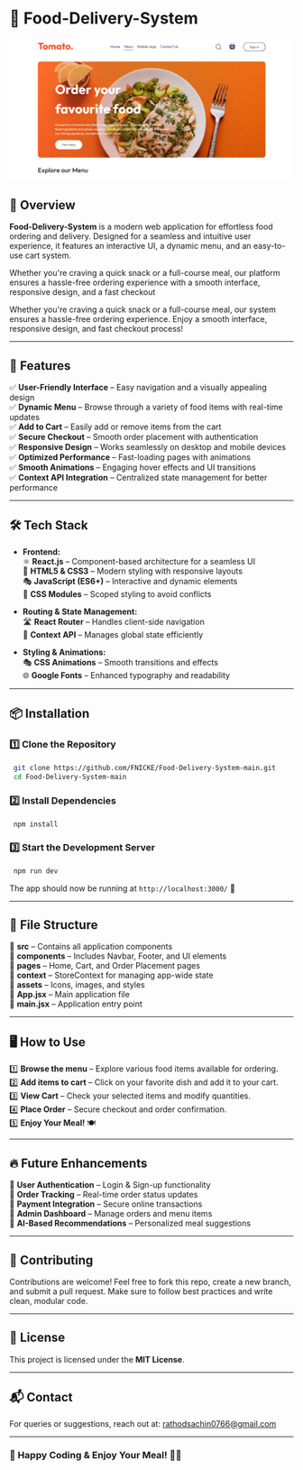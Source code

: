 # 🍔 Food-Delivery-System

![Project Screenshot](./public/screenshot.png)

## 🚀 Overview
**Food-Delivery-System** is a modern web application for effortless food ordering and delivery. Designed for a seamless and intuitive user experience, it features an interactive UI, a dynamic menu, and an easy-to-use cart system.

Whether you're craving a quick snack or a full-course meal, our platform ensures a hassle-free ordering experience with a smooth interface, responsive design, and a fast checkout

Whether you're craving a quick snack or a full-course meal, our system ensures a hassle-free ordering experience. Enjoy a smooth interface, responsive design, and fast checkout process!

---

## 🎯 Features
✅ **User-Friendly Interface** – Easy navigation and a visually appealing design  
✅ **Dynamic Menu** – Browse through a variety of food items with real-time updates  
✅ **Add to Cart** – Easily add or remove items from the cart  
✅ **Secure Checkout** – Smooth order placement with authentication  
✅ **Responsive Design** – Works seamlessly on desktop and mobile devices  
✅ **Optimized Performance** – Fast-loading pages with animations  
✅ **Smooth Animations** – Engaging hover effects and UI transitions  
✅ **Context API Integration** – Centralized state management for better performance  

---

## 🛠️ Tech Stack
- **Frontend:**  
  ⚛ **React.js** – Component-based architecture for a seamless UI  
  🎨 **HTML5 & CSS3** – Modern styling with responsive layouts  
  🎭 **JavaScript (ES6+)** – Interactive and dynamic elements  
  💅 **CSS Modules** – Scoped styling to avoid conflicts  

- **Routing & State Management:**  
  🛣️ **React Router** – Handles client-side navigation  
  🎯 **Context API** – Manages global state efficiently  

- **Styling & Animations:**  
  🎭 **CSS Animations** – Smooth transitions and effects  
  🌐 **Google Fonts** – Enhanced typography and readability  

---

## 📦 Installation
### 1️⃣ Clone the Repository
```bash
 git clone https://github.com/FNICKE/Food-Delivery-System-main.git
 cd Food-Delivery-System-main
```

### 2️⃣ Install Dependencies
```bash
 npm install
```

### 3️⃣ Start the Development Server
```bash
 npm run dev
```
The app should now be running at `http://localhost:3000/` 🚀

---

## 📜 File Structure
📁 **src** – Contains all application components  
📁 **components** – Includes Navbar, Footer, and UI elements  
📁 **pages** – Home, Cart, and Order Placement pages  
📁 **context** – StoreContext for managing app-wide state  
📁 **assets** – Icons, images, and styles  
📄 **App.jsx** – Main application file  
📄 **main.jsx** – Application entry point  

---

## 🖥️ How to Use
1️⃣ **Browse the menu** – Explore various food items available for ordering.  
2️⃣ **Add items to cart** – Click on your favorite dish and add it to your cart.  
3️⃣ **View Cart** – Check your selected items and modify quantities.  
4️⃣ **Place Order** – Secure checkout and order confirmation.  
5️⃣ **Enjoy Your Meal!** 🍽️

---

## 🔥 Future Enhancements
🚀 **User Authentication** – Login & Sign-up functionality  
🚀 **Order Tracking** – Real-time order status updates  
🚀 **Payment Integration** – Secure online transactions  
🚀 **Admin Dashboard** – Manage orders and menu items  
🚀 **AI-Based Recommendations** – Personalized meal suggestions  

---

## 🤝 Contributing
Contributions are welcome! Feel free to fork this repo, create a new branch, and submit a pull request. Make sure to follow best practices and write clean, modular code.

---

## 📜 License
This project is licensed under the **MIT License**.

---

## 📬 Contact
For queries or suggestions, reach out at: [rathodsachin0766@gmail.com](mailto:rathodsachin0766@gmail.com)  

---

### 🎉 Happy Coding & Enjoy Your Meal! 🍕🚀

